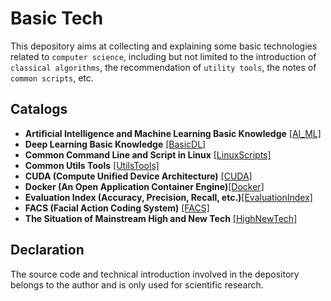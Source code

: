 # Basic Tech

This depository aims at collecting and explaining some basic technologies related to `computer science`, including but not limited to the introduction of `classical algorithms`, the recommendation of `utility tools`, the notes of `common scripts`, etc.

## Catalogs

* **Artificial Intelligence and Machine Learning Basic Knowledge** [[AI_ML]](./AI_ML)
* **Deep Learning Basic Knowledge** [[BasicDL]](./BasicDL)
* **Common Command Line and Script in Linux** [[LinuxScripts]](./LinuxScripts)
* **Common Utils Tools** [[UtilsTools]](./UtilsTools)
* **CUDA (Compute Unified Device Architecture)** [[CUDA]](./CUDA)
* **Docker (An Open Application Container Engine)**[[Docker]](./Docker)
* **Evaluation Index (Accuracy, Precision, Recall, etc.)**[[EvaluationIndex]](./EvaluationIndex)
* **FACS (Facial Action Coding System)** [[FACS]](./FACS)
* **The Situation of Mainstream High and New Tech** [[HighNewTech]](./HighNewTech)


## Declaration

The source code and technical introduction involved in the depository belongs to the author and is only used for scientific research.
